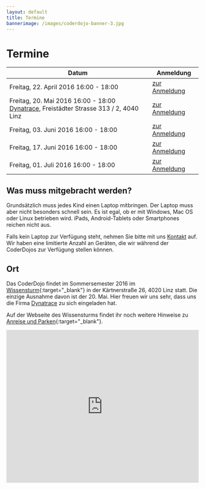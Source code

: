 ```yaml
---
layout: default
title: Termine
bannerimage: /images/coderdojo-banner-3.jpg
---
```


# Termine

<table class="table">
  <thead>
    <tr>
      <th>Datum</th>
      <th>Anmeldung</th>
    </tr>
  </thead>
  <tbody>
	<tr>
	  <td>Freitag, 22. April 2016 16:00 - 18:00</td>
	  <td><a href="https://www.eventbrite.de/e/coderdojo-linz-wissensturm-tickets-19903128794" target="_blank">zur Anmeldung</a></td>
	</tr>
	<tr>
	  <td>Freitag, 20. Mai 2016 16:00 - 18:00<br /><a href="http://www.dynatrace.com/de/" target="_blank">Dynatrace</a>, Freistädter Strasse 313 / 2, 4040 Linz</a></td>
	  <td><a href="https://www.eventbrite.de/e/coderdojo-linz-wissensturm-tickets-19903129797" target="_blank">zur Anmeldung</a></td>
	</tr>
	<tr>
	  <td>Freitag, 03. Juni 2016 16:00 - 18:00</td>
	  <td><a href="https://www.eventbrite.de/e/coderdojo-linz-wissensturm-tickets-19903130800" target="_blank">zur Anmeldung</a></td>
	</tr>
	<tr>
	  <td>Freitag, 17. Juni 2016 16:00 - 18:00</td>
	  <td><a href="https://www.eventbrite.de/e/coderdojo-linz-wissensturm-tickets-19903131803" target="_blank">zur Anmeldung</a></td>
	</tr>
	<tr>
	  <td>Freitag, 01. Juli 2016 16:00 - 18:00</td>
	  <td><a href="https://www.eventbrite.de/e/coderdojo-linz-wissensturm-tickets-19903132806" target="_blank">zur Anmeldung</a></td>
	</tr>
  </tbody>
</table>

## Was muss mitgebracht werden?

Grundsätzlich muss jedes Kind einen Laptop mitbringen. Der Laptop muss aber nicht besonders schnell sein. Es ist egal, ob er mit Windows, Mac OS oder Linux betrieben wird. iPads, Android-Tablets oder Smartphones reichen nicht aus.

Falls kein Laptop zur Verfügung steht, nehmen Sie bitte mit uns [Kontakt](http://coderdojo-linz.github.io/kontakt.html) auf. Wir haben eine limitierte Anzahl an Geräten, die wir während der CoderDojos zur Verfügung stellen können.

## Ort

Das CoderDojo findet im Sommersemester 2016 im [Wissensturm](http://www.linz.at/wissensturm/){:target="_blank"} in der Kärtnerstraße 26, 4020 Linz statt. 
Die einzige Ausnahme davon ist der 20. Mai. Hier freuen wir uns sehr, dass uns die Firma <a href="http://www.dynatrace.com/de/" target="_blank">Dynatrace</a> zu sich eingeladen hat.

Auf der Webseite des Wissensturms findet ihr noch weitere Hinweise zu [Anreise und Parken](http://www.linz.at/wissensturm/anreise.asp){:target="_blank"}.

<iframe frameborder="0" style="border: 0; width: 100%; height: 400px;" src="https://www.google.com/maps/embed/v1/place?q=Wissensturm%20Volkshochschule%20Linz%20Stadtbibliothek%2C%20K%C3%A4rntnerstra%C3%9Fe%2C%20Linz%2C%20Austria&key=AIzaSyAAgaQBWJByXn9NNkGVGGRFRxGXUWXxBXE" allowfullscreen></iframe> 
